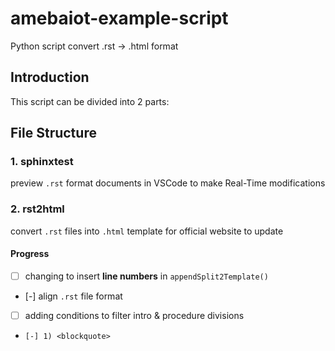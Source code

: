 # amebaiot-example-script
Python script convert .rst -> .html format

## Introduction

This script can be divided into 2 parts:

## File Structure

### 1. sphinxtest
preview `.rst` format documents in VSCode to make Real-Time modifications

### 2. rst2html
convert `.rst` files into `.html` template for official website to update

#### Progress
- [ ] changing to insert **line numbers** in `appendSplit2Template()`
- [-] align `.rst` file format
- [ ] adding conditions to filter intro & procedure divisions
-     [-] 1) <blockquote>
